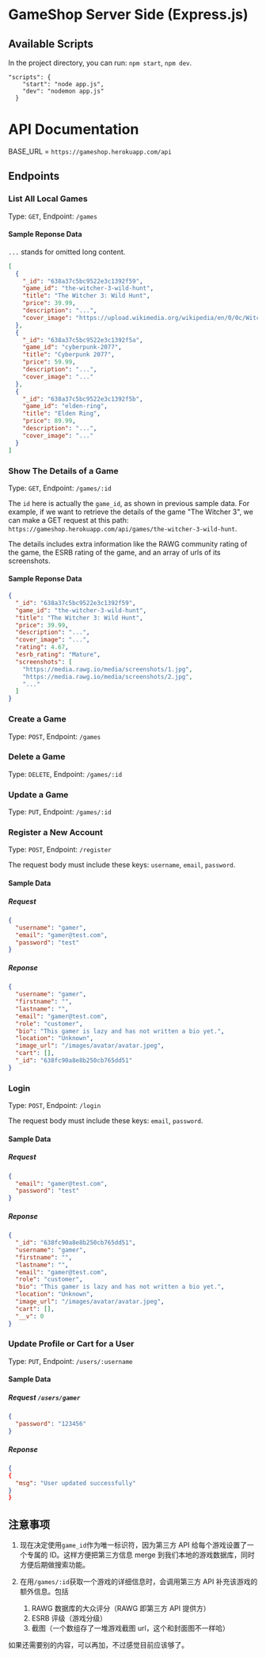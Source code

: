 # GameShop Server Side (Express.js)

## Available Scripts

In the project directory, you can run:
`npm start`, `npm dev`.

```
"scripts": {
    "start": "node app.js",
    "dev": "nodemon app.js"
  }
```

# API Documentation

BASE_URL = `https://gameshop.herokuapp.com/api`

## Endpoints

### List All Local Games

Type: `GET`, Endpoint: `/games`

#### Sample Reponse Data

`...` stands for omitted long content.

```json
[
  {
    "_id": "638a37c5bc9522e3c1392f59",
    "game_id": "the-witcher-3-wild-hunt",
    "title": "The Witcher 3: Wild Hunt",
    "price": 39.99,
    "description": "...",
    "cover_image": "https://upload.wikimedia.org/wikipedia/en/0/0c/Witcher_3_cover_art.jpg"
  },
  {
    "_id": "638a37c5bc9522e3c1392f5a",
    "game_id": "cyberpunk-2077",
    "title": "Cyberpunk 2077",
    "price": 59.99,
    "description": "...",
    "cover_image": "..."
  },
  {
    "_id": "638a37c5bc9522e3c1392f5b",
    "game_id": "elden-ring",
    "title": "Elden Ring",
    "price": 89.99,
    "description": "...",
    "cover_image": "..."
  }
]
```

### Show The Details of a Game

Type: `GET`, Endpoint: `/games/:id`

The `id` here is actually the `game_id`, as shown in previous sample data. For example, if we want to retrieve the details of the game "The Witcher 3", we can make a GET request at this path: `https://gameshop.herokuapp.com/api/games/the-witcher-3-wild-hunt`.

The details includes extra information like the RAWG community rating of the game, the ESRB rating of the game, and an array of urls of its screenshots.

#### Sample Reponse Data

```json
{
  "_id": "638a37c5bc9522e3c1392f59",
  "game_id": "the-witcher-3-wild-hunt",
  "title": "The Witcher 3: Wild Hunt",
  "price": 39.99,
  "description": "...",
  "cover_image": "...",
  "rating": 4.67,
  "esrb_rating": "Mature",
  "screenshots": [
    "https://media.rawg.io/media/screenshots/1.jpg",
    "https://media.rawg.io/media/screenshots/2.jpg",
    "..."
  ]
}
```

### Create a Game

Type: `POST`, Endpoint: `/games`

### Delete a Game

Type: `DELETE`, Endpoint: `/games/:id`

### Update a Game

Type: `PUT`, Endpoint: `/games/:id`

### Register a New Account

Type: `POST`, Endpoint: `/register`

The request body must include these keys: `username`, `email`, `password`.

#### Sample Data

##### Request

```json
{
  "username": "gamer",
  "email": "gamer@test.com",
  "password": "test"
}
```

##### Reponse

```json
{
  "username": "gamer",
  "firstname": "",
  "lastname": "",
  "email": "gamer@test.com",
  "role": "customer",
  "bio": "This gamer is lazy and has not written a bio yet.",
  "location": "Unknown",
  "image_url": "/images/avatar/avatar.jpeg",
  "cart": [],
  "_id": "638fc90a8e8b250cb765dd51"
}
```

### Login

Type: `POST`, Endpoint: `/login`

The request body must include these keys: `email`, `password`.

#### Sample Data

##### Request

```json
{
  "email": "gamer@test.com",
  "password": "test"
}
```

##### Reponse

```json
{
  "_id": "638fc90a8e8b250cb765dd51",
  "username": "gamer",
  "firstname": "",
  "lastname": "",
  "email": "gamer@test.com",
  "role": "customer",
  "bio": "This gamer is lazy and has not written a bio yet.",
  "location": "Unknown",
  "image_url": "/images/avatar/avatar.jpeg",
  "cart": [],
  "__v": 0
}
```

### Update Profile or Cart for a User

Type: `PUT`, Endpoint: `/users/:username`

#### Sample Data

##### Request `/users/gamer`

```json
{
  "password": "123456"
}
```

##### Reponse

```json
{
{
  "msg": "User updated successfully"
}
}
```

## 注意事项

1. 现在决定使用`game_id`作为唯一标识符，因为第三方 API 给每个游戏设置了一个专属的 ID。这样方便把第三方信息 merge 到我们本地的游戏数据库，同时方便后期做搜索功能。

2. 在用`/games/:id`获取一个游戏的详细信息时，会调用第三方 API 补充该游戏的额外信息。包括

   1. RAWG 数据库的大众评分（RAWG 即第三方 API 提供方）
   2. ESRB 评级（游戏分级）
   3. 截图（一个数组存了一堆游戏截图 url，这个和封面图不一样哈）

如果还需要别的内容，可以再加，不过感觉目前应该够了。
